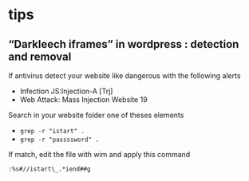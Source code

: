 # tips

## “Darkleech iframes”  in wordpress : detection and removal

If antivirus detect your website like dangerous with the following alerts
- Infection JS:Injection-A [Trj]
- Web Attack: Mass Injection Website 19

Search in your website folder one of theses elements
- ```grep -r "istart" .```
- ```grep -r "passssword" .```

If match, edit the file with wim and apply this command
```
:%s#//istart\_.*iend##g
```
